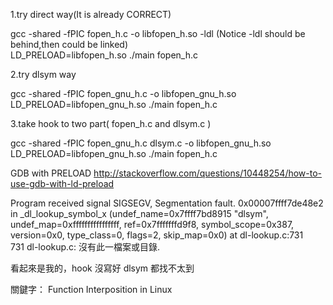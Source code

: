 1.try direct way(It is already CORRECT)

gcc -shared -fPIC fopen_h.c -o libfopen_h.so -ldl (Notice -ldl should be behind,then could be linked)<br/>
LD_PRELOAD=libfopen_h.so ./main fopen_h.c

2.try dlsym way

gcc -shared -fPIC fopen_gnu_h.c -o libfopen_gnu_h.so<br/>
LD_PRELOAD=libfopen_gnu_h.so ./main fopen_h.c

3.take hook to two part( fopen_h.c and dlsym.c )

gcc -shared -fPIC fopen_gnu_h.c dlsym.c -o libfopen_gnu_h.so<br/>
LD_PRELOAD=libfopen_gnu_h.so ./main fopen_h.c

GDB with PRELOAD
	http://stackoverflow.com/questions/10448254/how-to-use-gdb-with-ld-preload

Program received signal SIGSEGV, Segmentation fault.
0x00007ffff7de48e2 in _dl_lookup_symbol_x (undef_name=0x7ffff7bd8915 "dlsym",<br/>
    undef_map=0xffffffffffffffff, ref=0x7fffffffd9f8, symbol_scope=0x387, <br/>
    version=0x0, type_class=0, flags=2, skip_map=0x0) at dl-lookup.c:731<br/>
731	dl-lookup.c: 沒有此一檔案或目錄.

看起來是我的，hook 沒寫好 dlsym 都找不太到

關鍵字：
Function Interposition in Linux 

